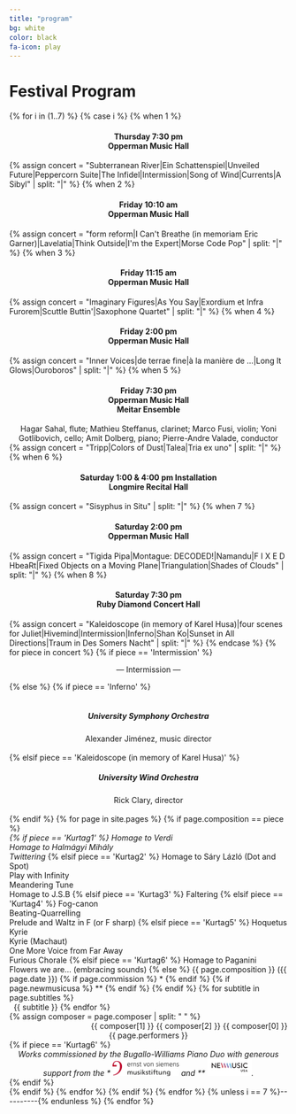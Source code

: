 ```yaml
---
title: "program"
bg: white
color: black
fa-icon: play
---
```

# Festival Program

{% for i in (1..7) %}
  {% case i %}
    {% when 1 %} <div align="center"><h4>Thursday 7:30 pm<br>Opperman Music Hall</h4></div>
      {% assign concert = "Subterranean River|Ein Schattenspiel|Unveiled Future|Peppercorn Suite|The Infidel|Intermission|Song of Wind|Currents|A Sibyl" | split: "|" %}
    {% when 2 %} <div align="center"><h4>Friday 10:10 am<br>Opperman Music Hall</h4></div>
      {% assign concert = "form reform|I Can't Breathe (in memoriam Eric Garner)|Lavelatia|Think Outside|I'm the Expert|Morse Code Pop" | split: "|" %}
    {% when 3 %} <div align="center"><h4>Friday 11:15 am<br>Opperman Music Hall</h4></div>
      {% assign concert = "Imaginary Figures|As You Say|Exordium et Infra Furorem|Scuttle Buttin'|Saxophone Quartet" | split: "|" %}
    {% when 4 %} <div align="center"><h4>Friday 2:00 pm<br>Opperman Music Hall</h4></div>
      {% assign concert = "Inner Voices|de terrae fine|à la manière de ...|Long It Glows|Ouroboros" | split: "|" %}
    {% when 5 %} <div align="center"><h4>Friday 7:30 pm<br>Opperman Music Hall<br>Meitar Ensemble</h4><div class="medium-offset row"><div class="performer column" align="center">Hagar Sahal, flute; Mathieu Steffanus, clarinet; Marco Fusi, violin; Yoni Gotlibovich, cello; Amit Dolberg, piano; Pierre-Andre Valade, conductor<br></div></div></div>
      {% assign concert = "Tripp|Colors of Dust|Talea|Tria ex uno" | split: "|" %}
    {% when 6 %} <div align="center"><h4>Saturday 1:00 & 4:00 pm Installation<br>Longmire Recital Hall</h4></div>
      {% assign concert = "Sisyphus in Situ" | split: "|" %}
    {% when 7 %} <div align="center"><h4>Saturday 2:00 pm<br>Opperman Music Hall</h4></div>
      {% assign concert = "Tigida Pipa|Montague: DECODED!|Namandu|F I X E D HbeaRt|Fixed Objects on a Moving Plane|Triangulation|Shades of Clouds" | split: "|" %}
    {% when 8 %} <div align="center"><h4>Saturday 7:30 pm<br>Ruby Diamond Concert Hall</h4></div>
      {% assign concert = "Kaleidoscope (in memory of Karel Husa)|four scenes for Juliet|Hivemind|Intermission|Inferno|Shan Ko|Sunset in All Directions|Traum in Des Somers Nacht" | split: "|" %}
  {% endcase %}
{% for piece in concert %}
{% if piece == 'Intermission' %}
  <div align="center"><p>&mdash; Intermission &mdash;</p></div>
{% else %}
  {% if piece == 'Inferno' %}<div align="center"><h5><br>University Symphony Orchestra</h5>Alexander Jiménez, music director<br><br></div>
  {% elsif piece == 'Kaleidoscope (in memory of Karel Husa)' %}<div align="center"><h5>University Wind Orchestra</h5>Rick Clary, director<br><br></div>
  {% endif %}
  {% for page in site.pages %}
  {% if page.composition == piece %}
  <div class="container">
    <div class="small-offset row">
      <div class="title column">
        <span style="font-style:italic">
        {% if piece == 'Kurtag1' %}
          Homage to Verdi<br>Homage to Halmágyi Mihály<br>Twittering</span>
        {% elsif piece == 'Kurtag2' %}
          Homage to Sáry Lázló (Dot and Spot)<br>Play with Infinity<br>Meandering Tune<br>Homage to J.S.B</span>
        {% elsif piece == 'Kurtag3' %}
          Faltering</span>
        {% elsif piece == 'Kurtag4' %}
          Fog-canon<br>Beating-Quarrelling<br>Prelude and Waltz in F (or F sharp)</span>
        {% elsif piece == 'Kurtag5' %}
          Hoquetus<br>Kyrie<br>Kyrie (Machaut)<br>One More Voice from Far Away<br>Furious Chorale</span>
        {% elsif piece == 'Kurtag6' %}
          Homage to Paganini<br>Flowers we are... (embracing sounds)</span>
        {% else %}
          {{ page.composition }}</span> ({{ page.date }})
          {% if page.commission %}
          	*
          {% endif %}
          {% if page.newmusicusa %}
          	**
          {% endif %}
        {% endif %}
        {% for subtitle in page.subtitles %}
          <br>&nbsp;&nbsp;{{ subtitle }}
        {% endfor %}
      </div>
      {% assign composer = page.composer | split: " " %}
      <div class="composer column" align="right">{{ composer[1] }} {{ composer[2] }} {{ composer[0] }}</div>
    </div>
    <div class="medium-offset row">
    <div class="performer column" align="center">{{ page.performers }}</div>
    </div>
    {% if piece == 'Kurtag6' %}
    	<div align="center"><span style="font-style:italic">Works commissioned by the Bugallo-Williams Piano Duo with generous support from the * <img src="/img/EvS_Foerderlogo_rgb.jpg" alt="Bugallo-Williams Piano Duo" width="120"> and ** <img src='/img/BARREL_NewMusicUSA_logo-rainbow.jpg' width="80">.</span> </div>
    {% endif %}
  </div>
  {% endif %}
  {% endfor %}
{% endif %}
{% endfor %}
 {% unless i == 7 %}----------{% endunless %}
{% endfor %}
